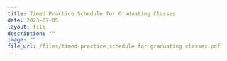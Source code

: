 ```yaml
---
title: Timed Practice Schedule for Graduating Classes
date: 2023-07-05
layout: file
description: ""
image: ""
file_url: /files/timed-practice schedule for graduating classes.pdf
---
```

